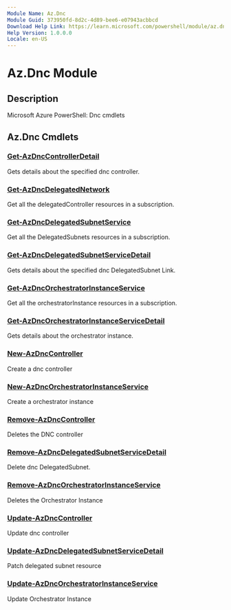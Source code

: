 ```yaml
---
Module Name: Az.Dnc
Module Guid: 373950fd-8d2c-4d89-bee6-e07943acbbcd
Download Help Link: https://learn.microsoft.com/powershell/module/az.dnc
Help Version: 1.0.0.0
Locale: en-US
---
```


# Az.Dnc Module
## Description
Microsoft Azure PowerShell: Dnc cmdlets

## Az.Dnc Cmdlets
### [Get-AzDncControllerDetail](Get-AzDncControllerDetail.md)
Gets details about the specified dnc controller.

### [Get-AzDncDelegatedNetwork](Get-AzDncDelegatedNetwork.md)
Get all the delegatedController resources in a subscription.

### [Get-AzDncDelegatedSubnetService](Get-AzDncDelegatedSubnetService.md)
Get all the DelegatedSubnets resources in a subscription.

### [Get-AzDncDelegatedSubnetServiceDetail](Get-AzDncDelegatedSubnetServiceDetail.md)
Gets details about the specified dnc DelegatedSubnet Link.

### [Get-AzDncOrchestratorInstanceService](Get-AzDncOrchestratorInstanceService.md)
Get all the orchestratorInstance resources in a subscription.

### [Get-AzDncOrchestratorInstanceServiceDetail](Get-AzDncOrchestratorInstanceServiceDetail.md)
Gets details about the orchestrator instance.

### [New-AzDncController](New-AzDncController.md)
Create a dnc controller

### [New-AzDncOrchestratorInstanceService](New-AzDncOrchestratorInstanceService.md)
Create a orchestrator instance

### [Remove-AzDncController](Remove-AzDncController.md)
Deletes the DNC controller

### [Remove-AzDncDelegatedSubnetServiceDetail](Remove-AzDncDelegatedSubnetServiceDetail.md)
Delete dnc DelegatedSubnet.

### [Remove-AzDncOrchestratorInstanceService](Remove-AzDncOrchestratorInstanceService.md)
Deletes the Orchestrator Instance

### [Update-AzDncController](Update-AzDncController.md)
Update dnc controller

### [Update-AzDncDelegatedSubnetServiceDetail](Update-AzDncDelegatedSubnetServiceDetail.md)
Patch delegated subnet resource

### [Update-AzDncOrchestratorInstanceService](Update-AzDncOrchestratorInstanceService.md)
Update Orchestrator Instance

